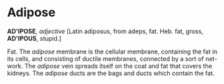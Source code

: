 # Adipose

**AD'IPOSE**, _adjective_ \[Latin adiposus, from adeps, fat. Heb. fat, gross, **AD'IPOUS**, stupid.\]

Fat. The _adipose_ membrane is the cellular membrane, containing the fat in its cells, and consisting of ductile membranes, connected by a sort of net-work. The _adipose_ vein spreads itself on the coat and fat that covers the kidneys. The _adipose_ ducts are the bags and ducts which contain the fat.